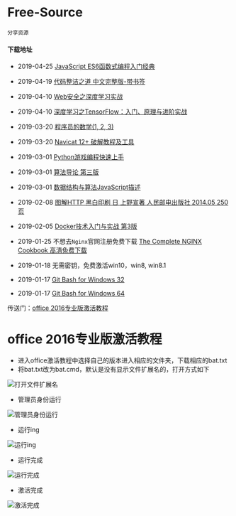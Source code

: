 # Free-Source
    分享资源

#### 下载地址

* 2019-04-25 [JavaScript ES6函数式编程入门经典](https://github.com/Rain120/Free-Source/releases/tag/0.0.14)

* 2019-04-19 [代码整洁之道 中文完整版-带书签](https://github.com/Rain120/Free-Source/releases/tag/0.0.13)

* 2019-04-10 [Web安全之深度学习实战](https://github.com/Rain120/Free-Source/releases/tag/0.0.11)

* 2019-04-10 [深度学习之TensorFlow：入门、原理与进阶实战](https://github.com/Rain120/Free-Source/releases/tag/0.0.10)

* 2019-03-20 [程序员的数学(1, 2, 3)](https://github.com/Rain120/Free-Source/releases/tag/0.0.9)

* 2019-03-20 [Navicat 12+ 破解教程及工具](https://github.com/Rain120/Free-Source/releases/tag/0.0.8)

* 2019-03-01 [Python游戏编程快速上手](https://github.com/Rain120/Free-Source/releases/tag/0.0.7)

* 2019-03-01 [算法导论 第三版](https://github.com/Rain120/Free-Source/releases/tag/0.0.6)

* 2019-03-01 [数据结构与算法JavaScript描述](https://github.com/Rain120/Free-Source/releases/tag/0.0.5)

* 2019-02-08 [图解HTTP 黑白印刷 日 上野宣著 人民邮电出版社 2014.05 250页](https://github.com/Rain120/Free-Source/archive/0.0.4.zip)

* 2019-02-05 [Docker技术入门与实战  第3版](https://github.com/Rain120/Free-Source/archive/0.0.3.zip)

* 2019-01-25 不想去`Nginx`官网注册免费下载 [The Complete NGINX Cookbook 高清免费下载](https://github.com/Rain120/Free-Source/releases/download/0.0.2/The.Complete.NGINX.Cookbook.pdf)

* 2019-01-18 无需密钥，免费激活win10，win8, win8.1

* 2019-01-17 [Git Bash for Windows 32](https://github.com/Rain120/Free-Source/releases/download/0.0.1/Git-2.18.0-32-bit.exe)

* 2019-01-17 [Git Bash for Windows 64](https://github.com/Rain120/Free-Source/releases/download/0.0.1/Git-2.18.0-64-bit.exe)

传送门：[office 2016专业版激活教程](https://github.com/Rain120/Free-Source/tree/master/office%20%E7%A0%B4%E8%A7%A3%E6%95%99%E7%A8%8B)

# office 2016专业版激活教程
  - 进入office激活教程中选择自己的版本进入相应的文件夹，下载相应的bat.txt
  - 将bat.txt改为bat.cmd，默认是没有显示文件扩展名的，打开方式如下
  
  ![打开文件扩展名](https://camo.githubusercontent.com/793c31d81d64f2ed946053fb9bd71aac153550af/68747470733a2f2f706963332e7a68696d672e636f6d2f38302f76322d31333262336135376131626530656565323033373735353239653666336330325f68642e6a7067)
  - 管理员身份运行
  
![管理员身份运行](https://pic2.zhimg.com/80/v2-a8edacb5e790ccae2819e58286f5763f_hd.jpg)
  - 运行ing
  
  ![运行ing](https://camo.githubusercontent.com/d3e4ac83c39b927564130d744920215214e49a20/68747470733a2f2f706963342e7a68696d672e636f6d2f38302f76322d36653961353662626130336266633161343765646232373762306630373632355f68642e6a7067)
  - 运行完成
  
  ![运行完成](https://camo.githubusercontent.com/25de5d5a4f35f0cdb01c0c2277ff1209ab6551d5/68747470733a2f2f706963332e7a68696d672e636f6d2f38302f76322d63663437343531316534333433353835613834373162313063393337663231645f68642e6a7067)
  - 激活完成
  
   ![激活完成](https://pic4.zhimg.com/80/v2-df6d0820be380896756cdf913b91baa7_hd.jpg)
